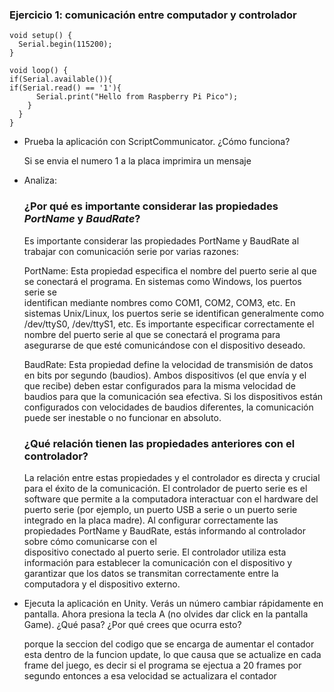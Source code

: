 ### **Ejercicio 1: comunicación entre computador y controlador**


```
void setup() {
  Serial.begin(115200);
}

void loop() {
if(Serial.available()){
if(Serial.read() == '1'){
      Serial.print("Hello from Raspberry Pi Pico");
    }
  }
}
```

- Prueba la aplicación con ScriptCommunicator. ¿Cómo funciona?

  Si se envia el numero 1 a la placa imprimira un mensaje
  
- Analiza:

  ### ¿Por qué es importante considerar las propiedades *PortName* y *BaudRate*?

    Es importante considerar las propiedades PortName y BaudRate al trabajar con comunicación serie por varias razones:

    PortName: Esta propiedad especifica el nombre del puerto serie al que se conectará el programa. En sistemas como Windows, los puertos serie se       
    identifican mediante nombres como COM1, COM2, COM3, etc. En sistemas Unix/Linux, los puertos serie se identifican generalmente como /dev/ttyS0, 
    /dev/ttyS1, etc. Es importante especificar correctamente el nombre del puerto serie al que se conectará el programa para asegurarse de que esté 
    comunicándose con el dispositivo deseado.

    BaudRate: Esta propiedad define la velocidad de transmisión de datos en bits por segundo (baudios). Ambos dispositivos (el que envía y el que recibe) 
    deben estar configurados para la misma velocidad de baudios para que la comunicación sea efectiva. Si los dispositivos están configurados con 
    velocidades de baudios diferentes, la comunicación puede ser inestable o no funcionar en absoluto.
  
   ### ¿Qué relación tienen las propiedades anteriores con el controlador?

     La relación entre estas propiedades y el controlador es directa y crucial para el éxito de la comunicación. El controlador de puerto serie es el     
     software que permite a la computadora interactuar con el hardware del puerto serie (por ejemplo, un puerto USB a serie o un puerto serie integrado en 
     la placa madre). Al configurar correctamente las propiedades PortName y BaudRate, estás informando al controlador sobre cómo comunicarse con el     
     dispositivo conectado al puerto serie. El controlador utiliza esta información para establecer la comunicación con el dispositivo y garantizar que los 
     datos se transmitan correctamente entre la computadora y el dispositivo externo.

-  Ejecuta la aplicación en Unity. Verás un número cambiar rápidamente en pantalla. Ahora presiona la tecla A (no olvides dar click en la pantalla Game). ¿Qué pasa? ¿Por qué crees que ocurra esto?

      porque la seccion del codigo que se encarga de aumentar el contador esta dentro de la funcion update, lo que causa que se actualize en cada frame del 
      juego, es decir si el programa se ejectua a 20 frames por segundo entonces a esa velocidad se actualizara el contador
